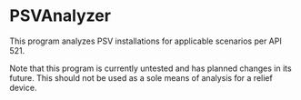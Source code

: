 # PSVAnalyzer
This program analyzes PSV installations for applicable scenarios per API 521.

Note that this program is currently untested and has planned changes in its future. This should not be used as a sole means of analysis for a relief device.

